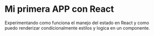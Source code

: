 # Mi primera APP con React
Experimentando como funciona el manejo del estado en React y como puedo renderizar condicionalmente estilos y logica en un componente.